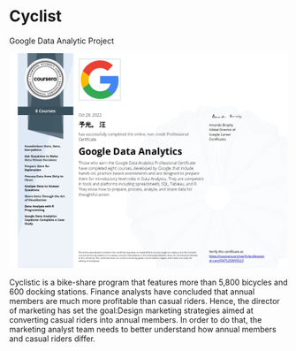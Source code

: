 # Cyclist
Google Data Analytic Project

![alt text](https://github.com/Abel5/Cyclist/blob/main/Google%20Data%20Analytic%20Ceirtificate.jpg)

Cyclistic is a bike-share program that features more than 5,800 bicycles and 600 docking stations. Finance analysts have concluded that annual
members are much more profitable than casual riders. Hence, the director of marketing has set the goal:Design marketing strategies aimed at
converting casual riders into annual members. In order to do that, the marketing analyst team needs to better understand how annual members
and casual riders differ.
